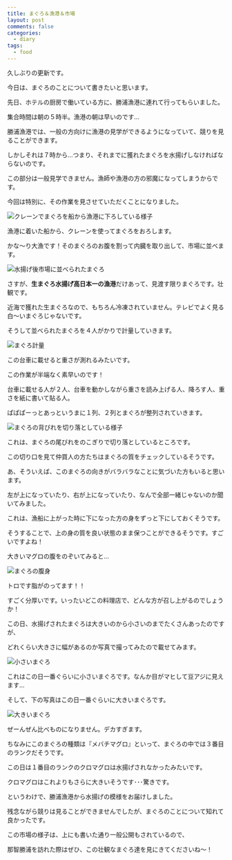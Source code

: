 ```yaml
---
title: まぐろ＆漁港＆市場
layout: post
comments: false
categories:
  - diary
tags:
  - food
---
```

久しぶりの更新です。

今日は、まぐろのことについて書きたいと思います。

先日、ホテルの厨房で働いている方に、勝浦漁港に連れて行ってもらいました。

集合時間は朝の５時半。漁港の朝は早いのです…

勝浦漁港では、一般の方向けに漁港の見学ができるようになっていて、競りを見ることができます。

しかしそれは７時から…つまり、それまでに獲れたまぐろを水揚げしなければならないのです。

この部分は一般見学できません。漁師や漁港の方の邪魔になってしまうからです。

今回は特別に、その作業を見させていただくことになりました。

![クレーンでまぐろを船から漁港に下ろしている様子][1]

漁港に着いた船から、クレーンを使ってまぐろをおろします。

かな～り大漁です！そのまぐろのお腹を割って内臓を取り出して、市場に並べます。

![水揚げ後市場に並べられたまぐろ][2]

さすが、**生まぐろ水揚げ高日本一の漁港**だけあって、見渡す限りまぐろです。壮観です。

近海で獲れた生まぐろなので、もちろん冷凍されていません。テレビでよく見る白～いまぐろじゃないです。

そうして並べられたまぐろを４人がかりで計量していきます。

![まぐろ計量][3]

この台車に載せると重さが測れるみたいです。

この作業が半端なく素早いのです！

台車に載せる人が２人、台車を動かしながら重さを読み上げる人、降ろす人、重さを紙に書いて貼る人。

ぱぱぱーっとあっというまに１列、２列とまぐろが整列されていきます。

![まぐろの背びれを切り落としている様子][4]

これは、まぐろの尾びれをのこぎりで切り落としているところです。

この切り口を見て仲買人の方たちはまぐろの質をチェックしているそうです。

あ、そういえば、このまぐろの向きがバラバラなことに気づいた方もいると思います。

左が上になっていたり、右が上になっていたり、なんで全部一緒じゃないのか聞いてみました。

これは、漁船に上がった時に下になった方の身をずっと下にしておくそうです。

そうすることで、上の身の質を良い状態のまま保つことができるそうです。すごいですよね！

大きいマグロの腹をのぞいてみると…

![まぐろの腹身][5]

トロです脂がのってます！！

すごく分厚いです。いったいどこの料理店で、どんな方が召し上がるのでしょうか！

この日、水揚げされたまぐろは大きいのから小さいのまでたくさんあったのですが、

どれくらい大きさに幅があるのか写真で撮ってみたので載せてみます。

![小さいまぐろ][6]

これはこの日一番ぐらいに小さいまぐろです。なんか目がマヒして豆アジに見えます…

そして、下の写真はこの日一番ぐらいに大きいまぐろです。

![大きいまぐろ][7]

ぜーんぜん比べものになりません。デカすぎます。

ちなみにこのまぐろの種類は『メバチマグロ』といって、まぐろの中では３番目のランクだそうです。

この日は１番目のランクのクロマグロは水揚げされなかったみたいです。

クロマグロはこれよりもさらに大きいそうです･･･驚きです。

というわけで、勝浦漁港から水揚げの模様をお届けしました。

残念ながら競りは見ることができませんでしたが、まぐろのことについて知れて良かったです。

この市場の様子は、上にも書いた通り一般公開もされているので、

那智勝浦を訪れた際はぜひ、この壮観なまぐろ達を見にきてくださいね～！


 [1]: /img/uploads/2010/01/nachikatsuura-fishing-port-1.jpg
 [2]: /img/uploads/2010/01/nachikatsuura-fishing-port-2.jpg
 [3]: /img/uploads/2010/01/nachikatsuura-fishing-port-3.jpg
 [4]: /img/uploads/2010/01/nachikatsuura-fishing-port-4.jpg
 [5]: /img/uploads/2010/01/nachikatsuura-fishing-port-5.jpg
 [6]: /img/uploads/2010/01/nachikatsuura-fishing-port-6.jpg
 [7]: /img/uploads/2010/01/nachikatsuura-fishing-port-7.jpg
